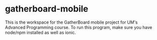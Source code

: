 # gatherboard-mobile

This is the workspace for the GatherBoard mobile project for UM's Advanced Programming course. 
To run this program, make sure you have node/npm installed as well as ionic. 
